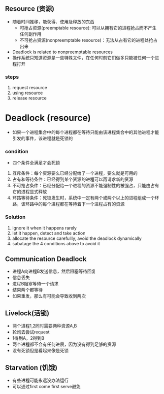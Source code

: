 ## Resource (资源)
- 随着时间推移，能获得、使用及释放的东西
    - 可抢占资源(preemptable resource): 可以从拥有它的进程抢占而不产生任何副作用
    - 不可抢占资源(nonpreemptable resource)：无法从占有它的进程处抢占出来
- Deadlock is related to nonpreemptable resources
- 操作系统只知道资源是一些特殊文件，在任何时刻它们做多只能被任何一个进程打开

### steps
1. request resource
2. using resource
3. release resource

# Deadlock (resource) 
- 如果一个进程集合中的每个进程都在等待只能由该进程集合中的其他进程才能引发的事件，该进程就是死锁的

### condition
- 四个条件全满足才会死锁
1. 互斥条件：每个资源要么已经分配给了一个进程，要么就是可用的
2. 占有和等待条件：已经得到某个资源的进程可以再请求新的资源
3. 不可抢占条件：已经分配给一个进程的资源不能强制性的被强占，只能由占有它的进程显式释放
4. 环路等待条件：死锁发生时，系统中一定有两个或两个以上的进程组成一个环路，该环路中的每个进程都在等待着下一个进程占有的资源

### Solution
1. ignore it when it happens rarely
2. let it happen, detect and take action
3. allocate the resource carefullly, avoid the deadlock dynamically
4. sabatage the 4 conditions above to avoid it

## Communication Deadlock
- 进程A向进程B发送信息，然后阻塞等待回复
- 信息丢失
- 进程B阻塞等待一个请求
- 结果两个都等待
- 如果重发，那么有可能会导致收到两次

## Livelock(活锁)
- 两个进程1,2同时需要两种资源A,B
- 轮询去尝试request
- 1得到A，2得到B
- 两个进程都不会有任何进展，因为没有得到足够的资源
- 没有死锁但是看起来像是死锁

## Starvation (饥饿)
- 有些进程可能永远没办法运行
- 可以通过first come first serve避免











